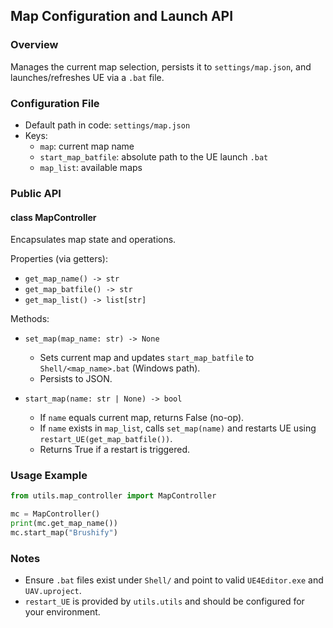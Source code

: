 ## Map Configuration and Launch API

### Overview
Manages the current map selection, persists it to `settings/map.json`, and launches/refreshes UE via a `.bat` file.

### Configuration File
- Default path in code: `settings/map.json`
- Keys:
  - `map`: current map name
  - `start_map_batfile`: absolute path to the UE launch `.bat`
  - `map_list`: available maps

### Public API

#### class MapController
Encapsulates map state and operations.

Properties (via getters):
- `get_map_name() -> str`
- `get_map_batfile() -> str`
- `get_map_list() -> list[str]`

Methods:
- `set_map(map_name: str) -> None`
  - Sets current map and updates `start_map_batfile` to `Shell/<map_name>.bat` (Windows path).
  - Persists to JSON.

- `start_map(name: str | None) -> bool`
  - If `name` equals current map, returns False (no-op).
  - If `name` exists in `map_list`, calls `set_map(name)` and restarts UE using `restart_UE(get_map_batfile())`.
  - Returns True if a restart is triggered.

### Usage Example
```python
from utils.map_controller import MapController

mc = MapController()
print(mc.get_map_name())
mc.start_map("Brushify")
```

### Notes
- Ensure `.bat` files exist under `Shell/` and point to valid `UE4Editor.exe` and `UAV.uproject`.
- `restart_UE` is provided by `utils.utils` and should be configured for your environment.



